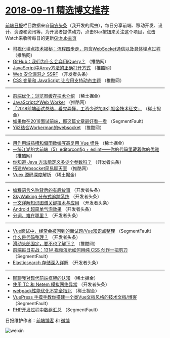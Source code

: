 # [2018-09-11 精选博文推荐](http://hao.caibaojian.com/date/2018/09/11)

[前端日报](http://caibaojian.com/c/news)栏目数据来自[码农头条](http://hao.caibaojian.com/)（我开发的爬虫），每日分享前端、移动开发、设计、资源和资讯等，为开发者提供动力，点击Star按钮来关注这个项目，点击Watch来收听每日的更新[Github主页](https://github.com/kujian/frontendDaily)
* [可视化埋点技术揭秘：流程四步走，包含WebSocket通信以及具体埋点过程](http://hao.caibaojian.com/85935.html) （推酷网）
* [GitHub：我们为什么会弃用jQuery？](http://hao.caibaojian.com/85927.html) （推酷网）
* [JavaScript中Array方法的正确打开方式](http://hao.caibaojian.com/85925.html) （推酷网）
* [Web 安全漏洞之 SSRF](http://hao.caibaojian.com/85896.html) （开发者头条）
* [CSS 变量和 JavaScript 让应用支持动态主题](http://hao.caibaojian.com/85930.html) （推酷网）

***
* [前端优化：浏览器缓存技术介绍](http://hao.caibaojian.com/85868.html) （稀土掘金）
* [JavaScript之Web Worker](http://hao.caibaojian.com/85934.html) （推酷网）
* [「2018前端面试总结，看完弄懂，工资少说加3K| 掘金技术征文」](http://hao.caibaojian.com/85859.html) （稀土掘金）
* [如果你在2018面试前端，那这篇文章最好看一看](http://hao.caibaojian.com/85853.html) （SegmentFault）
* [Yii2结合Workerman的websocket](http://hao.caibaojian.com/85933.html) （推酷网）

***
* [用作用域插槽和偏函数编写高复用 Vue 组件](http://hao.caibaojian.com/85869.html) （稀土掘金）
* [一统江湖的大前端（5）editorconfig + eslint——你的代码里藏着你的优雅](http://hao.caibaojian.com/85926.html) （推酷网）
* [你知道 Java 方法能定义多少个参数吗？](http://hao.caibaojian.com/85883.html) （开发者头条）
* [搭建Websocket简易聊天室](http://hao.caibaojian.com/85928.html) （推酷网）
* [Vuex 源码深度解析](http://hao.caibaojian.com/85857.html) （稀土掘金）

***
* [编程语言名称背后的有趣故事](http://hao.caibaojian.com/85901.html) （开发者头条）
* [SkyWalking 分布式追踪系统](http://hao.caibaojian.com/85891.html) （开发者头条）
* [一文详解知识图谱关键技术与应用](http://hao.caibaojian.com/85892.html) （开发者头条）
* [Android 超简单气泡效果](http://hao.caibaojian.com/85903.html) （开发者头条）
* [分词，难在哪里？](http://hao.caibaojian.com/85893.html) （开发者头条）

***
* [Vue面试中，经常会被问到的面试题/Vue知识点整理](http://hao.caibaojian.com/85840.html) （SegmentFault）
* [什么是代码整理？](http://hao.caibaojian.com/85884.html) （开发者头条）
* [滑动头部固定，要不也了解下？](http://hao.caibaojian.com/85936.html) （推酷网）
* [前端每日实战：131# 视频演示如何用纯 CSS 创作一把剪刀](http://hao.caibaojian.com/85849.html) （SegmentFault）
* [Elasticsearch 存储深入详解](http://hao.caibaojian.com/85894.html) （开发者头条）

***
* [聊聊我对现代前端框架的认知](http://hao.caibaojian.com/85862.html) （稀土掘金）
* [使用 TC 和 Netem 模拟网络异常](http://hao.caibaojian.com/85895.html) （开发者头条）
* [webpack性能优化不完全指北](http://hao.caibaojian.com/85863.html) （稀土掘金）
* [VuePress 手摸手教你搭建一个类Vue文档风格的技术文档/博客](http://hao.caibaojian.com/85844.html) （SegmentFault）
* [PHP开发过程中数组汇总](http://hao.caibaojian.com/85851.html) （SegmentFault）

日报维护作者：[前端博客](http://caibaojian.com/) 和 [微博](http://caibaojian.com/go/weibo)

![weixin](https://user-images.githubusercontent.com/3055447/38468989-651132ac-3b80-11e8-8e6b-15122322a9d7.png)